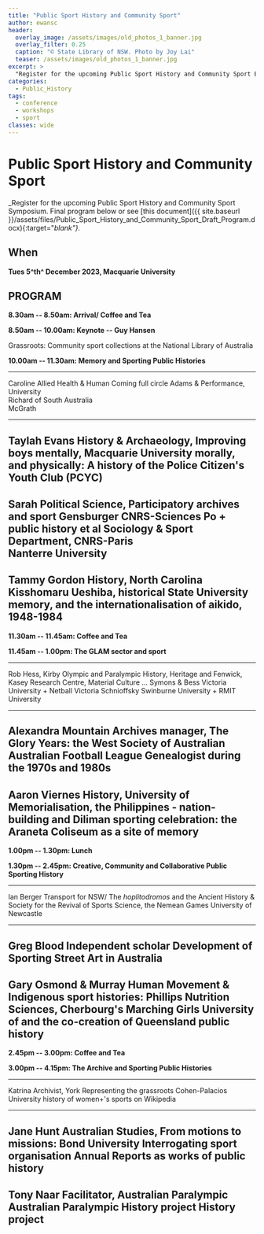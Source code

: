 ```yaml
---
title: "Public Sport History and Community Sport"
author: ewansc
header:
  overlay_image: /assets/images/old_photos_1_banner.jpg
  overlay_filter: 0.25
  caption: "© State Library of NSW. Photo by Joy Lai"
  teaser: /assets/images/old_photos_1_banner.jpg
excerpt: >
  "Register for the upcoming Public Sport History and Community Sport Event"
categories:
  - Public_History
tags:
  - conference
  - workshops
  - sport
classes: wide
---
```

# Public Sport History and Community Sport
_Register for the upcoming Public Sport History and Community Sport Symposium. Final program below or see [this document]({{ site.baseurl }}/assets/files/Public_Sport_History_and_Community_Sport_Draft_Program.docx){:target="_blank"}._

## When
**Tues 5^th^ December 2023, Macquarie University**

## PROGRAM

**8.30am -- 8.50am: Arrival/ Coffee and Tea**

**8.50am -- 10.00am: Keynote -- Guy Hansen**

Grassroots: Community sport collections at the National Library of
Australia

**10.00am -- 11.30am: Memory and Sporting Public Histories**

  -----------------------------------------------------------------------
  Caroline     Allied Health & Human     Coming full circle
  Adams &      Performance, University   
  Richard      of South Australia        
  McGrath                                
  ------------ ------------------------- --------------------------------
  Taylah Evans History & Archaeology,    Improving boys mentally,
               Macquarie University      morally, and physically: A
                                         history of the Police Citizen\'s
                                         Youth Club (PCYC)
  -----------------------------------------------------------------------
  Sarah        Political Science,        Participatory archives and sport
  Gensburger   CNRS-Sciences Po +        public history
  et al        Sociology & Sport         
               Department, CNRS-Paris    
               Nanterre University       
  -----------------------------------------------------------------------
  Tammy Gordon History, North Carolina   Kisshomaru Ueshiba, historical
               State University          memory, and the
                                         internationalisation of aikido,
                                         1948-1984
  -----------------------------------------------------------------------

**11.30am -- 11.45am: Coffee and Tea**

**11.45am -- 1.00pm: The GLAM sector and sport**

  -----------------------------------------------------------------------
  Rob Hess, Kirby      Olympic and Paralympic History, Heritage and
  Fenwick, Kasey       Research Centre,       Material Culture ...
  Symons & Bess        Victoria University +  Netball Victoria
  Schnioffsky          Swinburne University + 
                       RMIT University        
  -------------------- ---------------------- ---------------------------
  Alexandra Mountain   Archives manager,      The Glory Years: the West
                       Society of Australian  Australian Football League
                       Genealogist            during the 1970s and 1980s
  -----------------------------------------------------------------------
  Aaron Viernes        History, University of Memorialisation,
                       the Philippines -      nation-building and
                       Diliman                sporting celebration: the
                                              Araneta Coliseum as a site
                                              of memory
  -----------------------------------------------------------------------

**1.00pm -- 1.30pm: Lunch**

**1.30pm -- 2.45pm: Creative, Community and Collaborative Public
Sporting History**

  -----------------------------------------------------------------------
  Ian Berger           Transport for NSW/     The *hoplitodromos* and the
                       Ancient History &      Society for the Revival of
                       Sports Science,        the Nemean Games
                       University of          
                       Newcastle              
  -------------------- ---------------------- ---------------------------
  Greg Blood           Independent scholar    Development of Sporting
                                              Street Art in Australia
  -----------------------------------------------------------------------
  Gary Osmond & Murray Human Movement &       Indigenous sport histories:
  Phillips             Nutrition Sciences,    Cherbourg\'s Marching Girls
                       University of          and the co-creation of
                       Queensland             public history
  -----------------------------------------------------------------------

**2.45pm -- 3.00pm: Coffee and Tea**

**3.00pm -- 4.15pm: The Archive and Sporting Public Histories**

  ------------------------------------------------------------------------
  Katrina              Archivist, York        Representing the grassroots
  Cohen-Palacios       University             history of women+\'s sports
                                              on Wikipedia
  -------------------- ---------------------- ----------------------------
  Jane Hunt            Australian Studies,    From motions to missions:
                       Bond University        Interrogating sport
                                              organisation Annual Reports
                                              as works of public history
  -----------------------------------------------------------------------
  Tony Naar            Facilitator,           Australian Paralympic
                       Australian Paralympic  History project
                       History project        
  ------------------------------------------------------------------------
